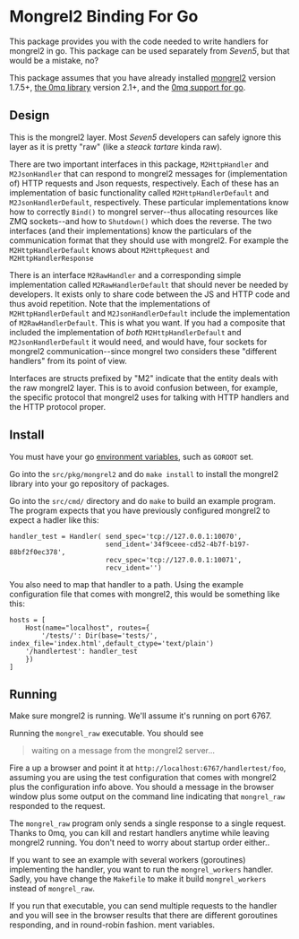 Mongrel2 Binding For Go
=======================

This package provides you with the code needed to write handlers for mongrel2
in go.  This package can be used separately from *Seven5*, but that would be
a mistake, no?

This package assumes that you have already installed 
[mongrel2](http://mongrel2.org) version 1.7.5+,
[the 0mq library](http://www.zeromq.org/) version 2.1+,
and the 
[0mq support for go](https://github.com/alecthomas/gozmq). 

Design
------
This is the mongrel2 layer.  Most *Seven5* developers can safely ignore this layer as it is pretty "raw" (like a _steack tartare_ kinda raw).

There are two important interfaces in this package, `M2HttpHandler` and `M2JsonHandler` that can respond to mongrel2 messages for (implementation of) HTTP requests and Json requests, respectively.  Each of these has an implementation of basic functionality called `M2HttpHandlerDefault` and `M2JsonHandlerDefault`, respectively.  These particular implementations know how to correctly `Bind()` to mongrel server--thus allocating resources like ZMQ sockets--and how to `Shutdown()` which does the reverse.  The two interfaces (and their implementations) know 
the particulars of the communication format that they should use with mongrel2.  For example the `M2HttpHandlerDefault` knows about `M2HttpRequest` and `M2HttpHandlerResponse`

There is an interface `M2RawHandler` and a corresponding simple implementation called `M2RawHandlerDefault` that should never be needed by developers.  It exists only to share code between the JS and HTTP code and thus avoid repetition.  Note that the implementations of
`M2HttpHandlerDefault` and `M2JsonHandlerDefault` include the implementation of `M2RawHandlerDefault`.  This is what you want.  If you had a composite that included the implementation of _both_ `M2HttpHandlerDefault` and `M2JsonHandlerDefault` it would need, and 
would have, four sockets for mongrel2 communication--since mongrel two considers these "different
handlers" from its point of view.  

Interfaces are structs prefixed by "M2" indicate that the entity deals with the raw mongrel2 layer.  This is to avoid confusion between, for example, the specific protocol that mongrel2 uses for talking with HTTP handlers and the HTTP protocol proper.

Install
-------

You must have your go 
[environment variables](http://golang.org/doc/install.html#environment), such as 
`GOROOT` set.

Go into the `src/pkg/mongrel2` and do `make install` to install the mongrel2
library into your go repository of packages.

Go into the `src/cmd/` directory and do `make` to build an example program. The
program expects that you have previously configured mongrel2 to expect a
hadler like this:

	handler_test = Handler(	send_spec='tcp://127.0.0.1:10070',
    	                   	send_ident='34f9ceee-cd52-4b7f-b197-88bf2f0ec378',
                  	     	recv_spec='tcp://127.0.0.1:10071',
							recv_ident='') 

You also need to map that handler to a path. Using the example configuration 
file that comes with mongrel2, this would be something like this:

    hosts = [
        Host(name="localhost", routes={
            '/tests/': Dir(base='tests/', index_file='index.html',default_ctype='text/plain')
	    '/handlertest': handler_test
        })
    ]

Running 
-------

Make sure mongrel2 is running.  We'll assume it's running on port 6767.

Running the `mongrel_raw` executable.  You should see

> waiting on a message from the mongrel2 server...

Fire a up a browser and point it at `http://localhost:6767/handlertest/foo`, 
assuming you are using the test configuration that comes with mongrel2 plus
the configuration info above.  You
should a message in the browser window plus some output on the command line
indicating that `mongrel_raw` responded to the request.

The `mongrel_raw` program only sends a single response to a single 
request. Thanks to 0mq, you can kill and restart handlers anytime while
leaving mongrel2 running.  You don't need to worry about startup order either..

If you want to see an example with several workers (goroutines) implementing the
handler, you
want to run the `mongrel_workers` handler.  Sadly, you have change the
`Makefile` to make it build `mongrel_workers` instead of `mongrel_raw`.  

If you run that executable, you can send multiple requests to the handler and
you will see in the browser results that there are different goroutines
responding, and in round-robin fashion.
ment variables.
